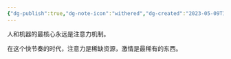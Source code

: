 ```yaml
---
{"dg-publish":true,"dg-note-icon":"withered","dg-created":"2023-05-09T16:28:00+08:00","dg-updated":"2023-05-14T00:35:00+08:00","tags":["attention","passion"],"dg-path":"思考/注意力.md","permalink":"/思考/注意力/","dgPassFrontmatter":true,"noteIcon":"withered","created":"2023-05-09T16:28:00+08:00","updated":"2023-05-14T00:35:00+08:00"}
---
```


人和机器的最核心永远是注意力机制。

在这个快节奏的时代，注意力是稀缺资源，激情是最稀有的东西。


